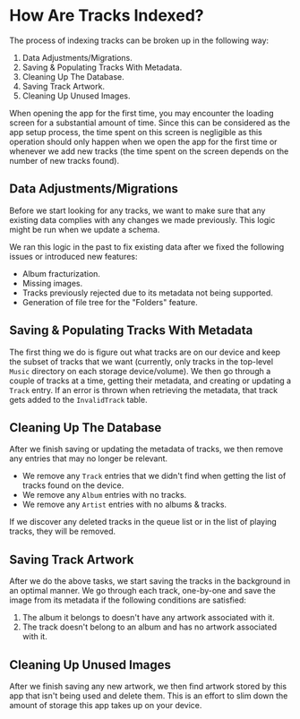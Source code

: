 # How Are Tracks Indexed?

The process of indexing tracks can be broken up in the following way:

1. Data Adjustments/Migrations.
2. Saving & Populating Tracks With Metadata.
3. Cleaning Up The Database.
4. Saving Track Artwork.
5. Cleaning Up Unused Images.

When opening the app for the first time, you may encounter the loading screen for a substantial amount of time. Since this can be considered as the app setup process, the time spent on this screen is negligible as this operation should only happen when we open the app for the first time or whenever we add new tracks (the time spent on the screen depends on the number of new tracks found).

## Data Adjustments/Migrations

Before we start looking for any tracks, we want to make sure that any existing data complies with any changes we made previously. This logic might be run when we update a schema.

We ran this logic in the past to fix existing data after we fixed the following issues or introduced new features:

- Album fracturization.
- Missing images.
- Tracks previously rejected due to its metadata not being supported.
- Generation of file tree for the "Folders" feature.

## Saving & Populating Tracks With Metadata

The first thing we do is figure out what tracks are on our device and keep the subset of tracks that we want (currently, only tracks in the top-level `Music` directory on each storage device/volume). We then go through a couple of tracks at a time, getting their metadata, and creating or updating a `Track` entry. If an error is thrown when retrieving the metadata, that track gets added to the `InvalidTrack` table.

## Cleaning Up The Database

After we finish saving or updating the metadata of tracks, we then remove any entries that may no longer be relevant.

- We remove any `Track` entries that we didn't find when getting the list of tracks found on the device.
- We remove any `Album` entries with no tracks.
- We remove any `Artist` entries with no albums & tracks.

If we discover any deleted tracks in the queue list or in the list of playing tracks, they will be removed.

## Saving Track Artwork

After we do the above tasks, we start saving the tracks in the background in an optimal manner. We go through each track, one-by-one and save the image from its metadata if the following conditions are satisfied:

1. The album it belongs to doesn't have any artwork associated with it.
2. The track doesn't belong to an album and has no artwork associated with it.

## Cleaning Up Unused Images

After we finish saving any new artwork, we then find artwork stored by this app that isn't being used and delete them. This is an effort to slim down the amount of storage this app takes up on your device.
